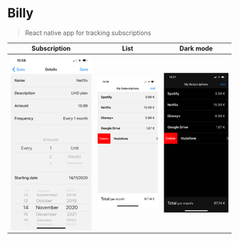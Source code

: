 # Billy

> React native app for tracking subscriptions

| Subscription                           | List                            | Dark mode                                 |
| -------------------------------------- | ------------------------------- | ----------------------------------------- |
| ![sub](./screenshots/subscription.png) | ![list](./screenshots/list.png) | ![dark_mode](./screenshots/dark_mode.png) |
